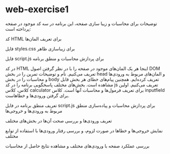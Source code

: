 # web-exercise1
توضیحات
برای محاسبات و زیبا سازی صفحه، این برنامه در سه کد موجود در صفحه پرداخته است:

کد HTML برای تعریف المان‌ها

فایل styles.css برای زیباسازی ظاهر

فایل script.js برای پردازش محاسبات و منطق برنامه

در کد HTML اینجا هر یک المان‌های موجود در صفحه را با در نظر گرفتن اصول DOM تعریف می‌کنیم.
نام و توضیحات  تمرین را در بخش head و المان‌های مربوط به ورودی‌ها و محاسبات را در بخش body تعریف کرده‌ایم.
همچنین پیام‌های خطای هر بخش قابل مشاهده است.
بخش‌های مختلف پاسخگویی برنامه را در کد js تعریف می‌کنیم.
اولین کلاس، کلاس calculator برای تعریف فرمول‌ها و محاسبات آنها است.
کلاس inputfield برای گرفتن ورودی‌ها و خطاهاست. 



تعریف منطق برنامه در فایل script.js برای پردازش محاسبات و پیاده‌سازی منطق مربوط به ورودی‌ها و خروجی‌ها

تعریف ورودی‌ها و بررسی صحت آن‌ها در بخش‌های مختلف

نمایش خروجی‌ها و خطاها در صورت لزوم، و بررسی رفتار ورودی‌ها با استفاده از توابع مختلف

بررسی عملکرد صفحه با ورودی‌های مختلف و مشاهده نتایج حاصل از محاسبات

